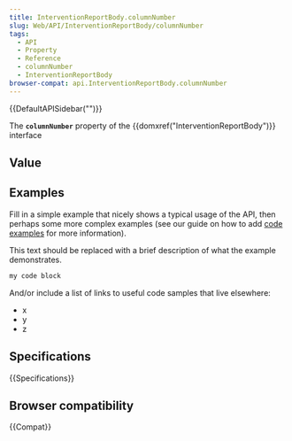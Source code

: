 ```yaml
---
title: InterventionReportBody.columnNumber
slug: Web/API/InterventionReportBody/columnNumber
tags:
  - API
  - Property
  - Reference
  - columnNumber
  - InterventionReportBody
browser-compat: api.InterventionReportBody.columnNumber
---
```

{{DefaultAPISidebar("")}}

The **`columnNumber`** property of the {{domxref("InterventionReportBody")}} interface 

## Value



## Examples

Fill in a simple example that nicely shows a typical usage of the API, then perhaps some more complex examples (see our guide on how to add [code examples](/en-US/docs/MDN/Contribute/Structures/Code_examples) for more information).

This text should be replaced with a brief description of what the example demonstrates.

```js
my code block
```

And/or include a list of links to useful code samples that live elsewhere:

*   x
*   y
*   z

## Specifications

{{Specifications}}

## Browser compatibility

{{Compat}}


